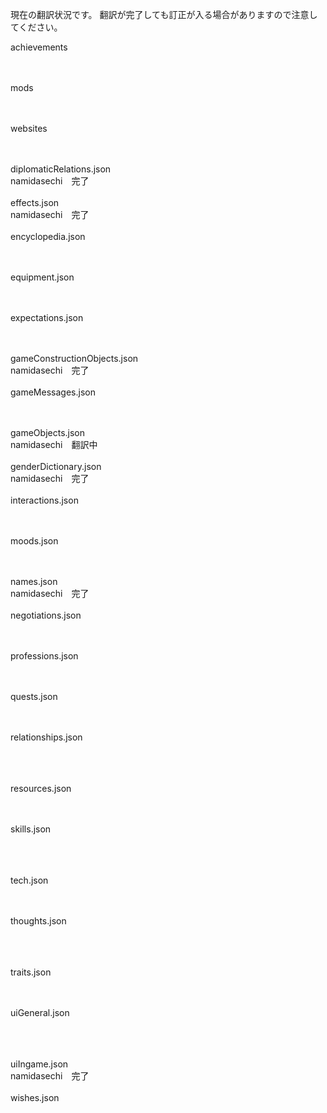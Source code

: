 現在の翻訳状況です。
翻訳が完了しても訂正が入る場合がありますので注意してください。


achievements
<br>

<br><br>
mods
<br>

<br><br>
websites
<br>

<br><br>
diplomaticRelations.json
<br>
namidasechi　完了
<br><br>
effects.json
<br>
namidasechi　完了
<br><br>
encyclopedia.json
<br>

<br><br>
equipment.json
<br>

<br><br>
expectations.json
<br>

<br><br>
gameConstructionObjects.json
<br>
namidasechi　完了
<br><br>
gameMessages.json
<br>

<br><br>
gameObjects.json
<br>
namidasechi　翻訳中
<br><br>
genderDictionary.json
<br>
namidasechi　完了
<br><br>
interactions.json
<br>

<br><br>
moods.json
<br>

<br><br>
names.json
<br>
namidasechi　完了
<br><br>
negotiations.json
<br><br><br>

professions.json
<br><br><br>

quests.json
<br><br><br>

relationships.json
<br><br><br><br>

resources.json
<br><br><br>

skills.json

<br><br><br>
tech.json
<br><br><br>

thoughts.json

<br><br><br>
traits.json
<br><br><br>

uiGeneral.json

<br><br><br>
uiIngame.json
<br>
namidasechi　完了
<br><br>
wishes.json
<br><br><br>

